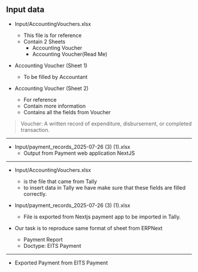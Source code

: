 ## Input data 

- Input/AccountingVouchers.xlsx
    - This file is for reference 
    - Contain 2 Sheets
        - Accounting Voucher
        - Accounting Voucher(Read Me)


- Accounting Voucher (Sheet 1)
    - To be filled by Accountant
- Accounting Voucher (Sheet 2)
    - For reference 
    - Contain more information
    - Contains all the fields from Voucher



>  Voucher: A written record of expenditure, disbursement, or completed transaction. 


---


- Input/payment_records_2025-07-26 (3) (1).xlsx
    - Output from Payment web application NextJS




---


- Input/AccountingVouchers.xlsx
    - is the file that came from Tally
    - to insert data in Tally we have make sure that these fields are filled correctly.


- Input/payment_records_2025-07-26 (3) (1).xlsx
    - File is exported from Nextjs payment app to be imported in Tally.


- Our task is to reproduce same format of sheet from ERPNext
    - Payment Report
    - Doctype: EITS Payment



---

- Exported Payment from EITS Payment 